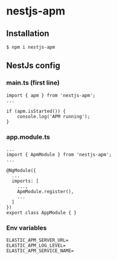 # nestjs-apm

## Installation
```
$ npm i nestjs-apm
```
## NestJs config
### main.ts (first line)

```
import { apm } from 'nestjs-apm';
...
```

```
if (apm.isStarted()) {
	console.log('APM running');
}
```

### app.module.ts

```
...
import { ApmModule } from 'nestjs-apm';
...
```

```
@NgModule({
  ...
  imports: [
    ...,
    ApmModule.register(),
    ...
  ]
})
export class AppModule { }
```

### Env variables
```
ELASTIC_APM_SERVER_URL=
ELASTIC_APM_LOG_LEVEL=
ELASTIC_APM_SERVICE_NAME=
```
